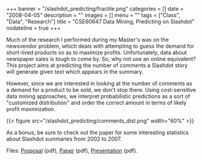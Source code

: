 +++
banner = "/slashdot_predicting/fractile.png"
categories = []
date = "2008-04-05"
description = ""
images = []
menu = ""
tags = ["Class", "Data", "Research"]
title = "CSE60647 Data Mining, Predicting on Slashdot"
nodateline = true
+++


Much of the research I performed during my Master's was on the newsvendor problem, which deals with attempting to guess the demand for short-lived products so as to maximize profits. Unfortunately, data about newspaper sales is tough to come by. So, why not use an online equivalent? This project aims at predicting the number of comments a Slashdot story will generate given text which appears in the summary.

However, since we are interested in looking at the number of comments as a demand for a product to be sold, we don't stop there. Using cost-sensitive data mining approaches, we interpret probabilistic predictions as a sort of "customized distribution" and order the correct amount in terms of likely profit maximization.

{{< figure src="/slashdot_predicting/comments_dist.png" width="60%" >}}

As a bonus, be sure to check out the paper for some interesting statistics about Slashdot summaries from 2002 to 2007.



Files: [Proposal](/slashdot_predicting/proposal.pdf) (pdf), [Paper](/slashdot_predicting/final.pdf) (pdf), [Presentation](/slashdot_predicting/pres.pdf) (pdf).